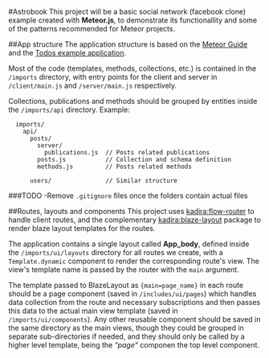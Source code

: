 #Astrobook
This project will be a basic social network (facebook clone) example created with **Meteor.js**, to demonstrate its functionallity and some of the patterns recommended for Meteor projects.

##App structure
The application structure is based on the [Meteor Guide](http://guide.meteor.com/structure.html) and the [Todos example application](https://github.com/meteor/todos).

Most of the code (templates, methods, collections, etc.) is contained in the `/imports` directory, with entry points for the client and server in `/client/main.js` and `/server/main.js` respectively.

Collections, publications and methods should be grouped by entities inside the `/imports/api` directory. Example:
```
  imports/
    api/
      posts/
        server/
          publications.js  // Posts related publications
        posts.js           // Collection and schema definition
        methods.js         // Posts related methods

      users/               // Similar structure
```

###TODO
-Remove `.gitignore` files once the folders contain actual files

##Routes, layouts and components
This project uses [kadira:flow-router](https://atmospherejs.com/kadira/flow-router) to handle client routes, and the complementary [kadira:blaze-layout](https://atmospherejs.com/kadira/blaze-layout) package to render blaze layout templates for the routes.

The application contains a single layout called **App_body**, defined inside the `/imports/ui/layouts` directory for all routes we create, with a `Template.dynamic` component to render the corresponding route's view. The view's template name is passed by the router with the `main` argument.

The template passed to BlazeLayout as `{main=page_name}` in each route should be a page component (saved in `/includes/ui/pages`) which handles data collection from the route and necessary subscriptions and then passes this data to the actual main view template (saved in `/imports/ui/components`). Any other reusable component should be saved in the same directory as the main views, though they could be grouped in separate sub-directories if needed, and they should only be called by a higher level template, being the _"page"_ componen the top level component.
